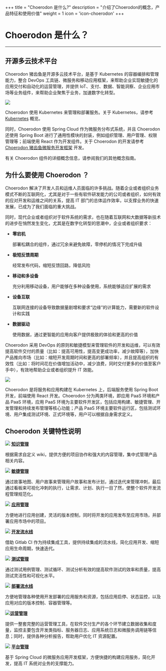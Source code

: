 ﻿+++
title = "Choerodon 是什么?"
description = "介绍了Choerodon的概念，产品特征和使用价值"
weight = 1
icon = 'icon-choerodon'
+++

# Choerodon 是什么？

---

## 开源多云技术平台

Choerodon 猪齿鱼是开源多云技术平台，是基于 Kubernetes 的容器编排和管理能力，整合 DevOps 工具链、微服务和移动应用框架，来帮助企业实现敏捷化的应用交付和自动化的运营管理，并提供 IoT、支付、数据、智能洞察、企业应用市场等业务组件，来帮助企业聚焦于业务，加速数字化转型。

![](/docs/concept/image/choerodon1.png)

Choerodon 使用 Kubernetes 来管理和部署服务。关于 Kubernetes，请参考 [Kubernetes](https://kubernetes.io/docs/concepts/overview/what-is-kubernetes/) 概览。

同时，Choerodon 使用 Spring Cloud 作为微服务分布式系统，并且 Choerodon 还使用 Spring Boot 进行了通用性模块的封装，例如组织管理、用户管理、权限管理等；前端使用 React 作为开发组件。关于 Choerodon 的开发请参考 [Choerodon 猪齿鱼微服务开发框架](../../development-guide/) 开发。

有关 Choerodon 组件的详细概念信息，请参阅我们的其他概念指南。

## 为什么要使用 Choerodon ？

Choerodon 解决了开发人员和运维人员面临的许多挑战。随着企业或者组织业务模式不断的互联网化，尤其是对于一些有软件研发能力的公司或者组织，如何有效的应对开发和运维之间的关系，提高 IT 部门的总体运作效率，以支撑业务的快速发展，已成为了我们面临的重大挑战。

同时，现代企业或者组织对于软件系统的需求，也在随着互联网和大数据等新技术的进步在悄然发生变化，尤其是在数字化转型的思潮中，企业或者组织要求：

- **零宕机**

  部署松耦合的组件，通过冗余来避免故障，零停机的情况下完成升级

- **极短反馈周期**

  经常发布代码，缩短反馈回路，降低风险

- **移动和多设备**

  充分利用移动设备，用户能够在多种设备使用，系统能够适应扩展的需求

- **设备互联**

  互联网连接的设备导致数据量剧增和要求“边缘”的计算能力，需要新的软件设计和实践

- **数据驱动**

  使用数据，通过更智能的应用向客户提供极致的体验和更高的价值

Choerodon 采用 DevOps 的原则和敏捷模型来管理软件的开发和运维，可以有效提高软件交付的质量（比如：提高可用性，提高变更成功率，减少故障等），加快产品推向市场（比如：缩短开发周期时间和更高的部署频率），并且提高组织的有效性（比如：将时间花在价值增加活动中，减少浪费，同时交付更多的价值至客户手中），有效地帮助企业或者组织提升 IT 效能。

![](/docs/concept/image/choerodon2.png)

Choerodon 是将服务和应用构建在 Kubernetes 上，后端服务使用 Spring Boot 开发，前端使用 React 开发。Choerodon 分为两类环境，即应用 PaaS 环境和产品 PaaS 环境，应用 PaaS 环境为主要软件开发区，包括应用构建、敏捷管理、开发管理和持续发布管理等核心功能；产品 PaaS 环境主要软件运行区，包括测试环境、用户集成测试环境、正式环境等，用户可以根据自身需求定义。

## Choerodon 关键特性说明

<img class="no-border" src="/docs/concept/image/wiki-icon.png"> [**知识管理**](../../user-guide/wiki)

根据需求自定义 wiki，提供方便的项目协作和强大的内容管理，集中式管理产品相关内容。

<img class="no-border" src="/docs/concept/image/agile-icon.png"> [**敏捷管理**](../../user-guide/agile)

通过故事地图、用户故事来管理用户故事和发布计划，通过迭代来管理冲刺，最后通过看板来可视化冲刺的执行，让需求、计划、执行一目了然，使整个软件开发流程管理规范化。

<img class="no-border" src="/docs/concept/image/application-icon.png"> [**应用管理**](../../user-guide/application-management)

方便地进行应用创建，灵活的版本控制，同时将开发的应用发布至应用市场，并部署应用市场中的项目。

<img class="no-border" src="/docs/concept/image/development-icon.png"> [**开发流水线**](../../user-guide/development-pipeline)

借助 Gitlab CI 作为持续集成工具，提供持续集成的流水线，简化应用开发、缩短应用生命周期，快速迭代。

<img class="no-border" src="/docs/concept/image/test-icon.png"> [**测试管理**](../../user-guide/test-management)

通过测试用例管理、测试循环、测试分析有效的提高软件测试的效率和质量，提高测试灵活性和可视化水平。

<img class="no-border" src="/docs/concept/image/deployment-icon.png"> [**部署流水线**](../../user-guide/deployment-pipeline)

方便地管理各种使用开发部署的应用服务和资源，包括应用启停、状态监控，以及应用对应的版本控制、容器管理等。

<img class="no-border" src="/docs/concept/image/operation-icon.png">[**运营管理**](../../user-guide/operating-manage)

提供一整套完整的运营管理工具，在软件交付生产的各个环节建立数据收集和度量，监控主要包含开发类指标、服务器日志、应用系统日志和微服务调用链等信息；同时，提供各种分析报告，帮助用户优化 IT 资源配置。

<img class="no-border" src="/docs/concept/image/microserver-icon.png"> [**平台管理**](../../user-guide/platform-management)

基于 Spring Cloud 的微服务应用开发框架，方便快捷的构建应用服务，简化开发，提高 IT 系统对业务的支撑能力。
